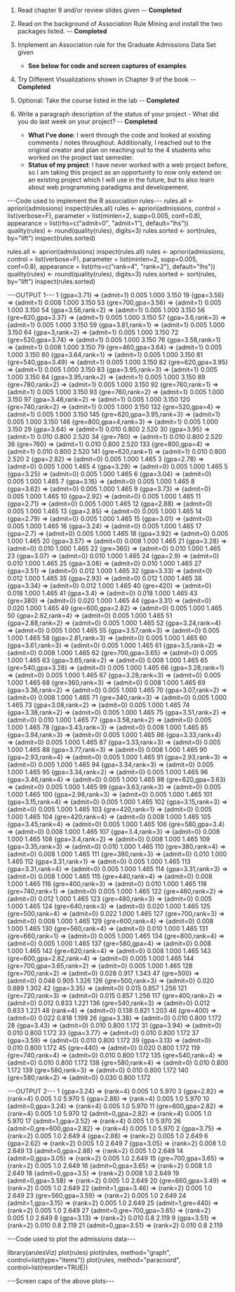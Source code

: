 1. Read chapter 9 and/or review slides given	-- **Completed**
2. Read on the background of Association Rule Mining and install the two packages listed.	-- **Completed**
3. Implement an Association rule for the Graduate Admissions Data Set given
	* **See below for code and screen captures of examples**
	
4. Try Different Visualizations shown in Chapter 9 of the book	-- **Completed**
5. Optional: Take the course listed in the lab	-- **Completed**
6. Write a paragraph description of the status of your project - What did you do last week on your project? 	-- **Completed**
	* **What I've done**: I went through the code and looked at existing comments / notes throughout. Additionally, I reached out to the original creator and plan on reaching out to the 4 students who worked on the project last semester. 
	* **Status of my project**: I have never worked with a web project before, so I am taking this project as an opportunity to now only extend on an existing project which I will use in the future, but to also learn about web programming paradigms and developement. 




---Code used to implement the R association rules---
rules.all <- apriori(admissions)
inspect(rules.all)
rules <- apriori(admissions, control = list(verbose=F),
                 parameter = list(minlen=2, supp=0.005, conf=0.8),
                 appearance = list(rhs=c("admit=0", "admit=1"),
                                   default="lhs"))
quality(rules) <- round(quality(rules), digits=3)
rules.sorted <- sort(rules, by="lift")
inspect(rules.sorted)

rules.all <- apriori(admissions)
inspect(rules.all)
rules <- apriori(admissions, control = list(verbose=F),
                 parameter = list(minlen=2, supp=0.005, conf=0.8),
                 appearance = list(rhs=c("rank=4", "rank=2"),
                                   default="lhs"))
quality(rules) <- round(quality(rules), digits=3)
rules.sorted <- sort(rules, by="lift")
inspect(rules.sorted)

---OUTPUT 1---
1   {gpa=3.71}                => {admit=1} 0.005   1.000      3.150
19  {gpa=3.56}                => {admit=1} 0.008   1.000      3.150
53  {gre=700,gpa=3.56}        => {admit=1} 0.005   1.000      3.150
54  {gpa=3.56,rank=2}         => {admit=1} 0.005   1.000      3.150
56  {gre=620,gpa=3.37}        => {admit=1} 0.005   1.000      3.150
57  {gpa=3.6,rank=3}          => {admit=1} 0.005   1.000      3.150
59  {gpa=3.81,rank=1}         => {admit=1} 0.005   1.000      3.150
64  {gpa=3,rank=2}            => {admit=1} 0.005   1.000      3.150
72  {gre=520,gpa=3.74}        => {admit=1} 0.005   1.000      3.150
76  {gpa=3.58,rank=1}         => {admit=1} 0.008   1.000      3.150
79  {gre=460,gpa=3.64}        => {admit=1} 0.005   1.000      3.150
80  {gpa=3.64,rank=1}         => {admit=1} 0.005   1.000      3.150
81  {gre=540,gpa=3.49}        => {admit=1} 0.005   1.000      3.150
82  {gre=620,gpa=3.95}        => {admit=1} 0.005   1.000      3.150
83  {gpa=3.95,rank=3}         => {admit=1} 0.005   1.000      3.150
84  {gpa=3.95,rank=2}         => {admit=1} 0.005   1.000      3.150
89  {gre=780,rank=2}          => {admit=1} 0.005   1.000      3.150
92  {gre=760,rank=1}          => {admit=1} 0.005   1.000      3.150
93  {gre=760,rank=2}          => {admit=1} 0.005   1.000      3.150
97  {gpa=3.46,rank=2}         => {admit=1} 0.005   1.000      3.150
120 {gre=740,rank=2}          => {admit=1} 0.005   1.000      3.150
132 {gre=520,gpa=4}           => {admit=1} 0.005   1.000      3.150
145 {gre=620,gpa=3.95,rank=3} => {admit=1} 0.005   1.000      3.150
146 {gre=800,gpa=4,rank=3}    => {admit=1} 0.005   1.000      3.150
29  {gpa=3.64}                => {admit=1} 0.010   0.800      2.520
30  {gpa=3.95}                => {admit=1} 0.010   0.800      2.520
34  {gre=780}                 => {admit=1} 0.010   0.800      2.520
36  {gre=760}                 => {admit=1} 0.010   0.800      2.520
133 {gre=800,gpa=4}           => {admit=1} 0.010   0.800      2.520
141 {gre=620,rank=1}          => {admit=1} 0.010   0.800      2.520
2   {gpa=2.82}                => {admit=0} 0.005   1.000      1.465
3   {gpa=2.78}                => {admit=0} 0.005   1.000      1.465
4   {gpa=3.29}                => {admit=0} 0.005   1.000      1.465
5   {gpa=3.25}                => {admit=0} 0.005   1.000      1.465
6   {gpa=3.04}                => {admit=0} 0.005   1.000      1.465
7   {gpa=3.16}                => {admit=0} 0.005   1.000      1.465
8   {gpa=3.62}                => {admit=0} 0.005   1.000      1.465
9   {gpa=3.73}                => {admit=0} 0.005   1.000      1.465
10  {gpa=2.92}                => {admit=0} 0.005   1.000      1.465
11  {gpa=2.71}                => {admit=0} 0.005   1.000      1.465
12  {gpa=2.88}                => {admit=0} 0.005   1.000      1.465
13  {gpa=2.85}                => {admit=0} 0.005   1.000      1.465
14  {gpa=2.79}                => {admit=0} 0.005   1.000      1.465
15  {gpa=3.01}                => {admit=0} 0.005   1.000      1.465
16  {gpa=3.24}                => {admit=0} 0.005   1.000      1.465
17  {gpa=2.7}                 => {admit=0} 0.005   1.000      1.465
18  {gpa=3.92}                => {admit=0} 0.005   1.000      1.465
20  {gpa=3.57}                => {admit=0} 0.008   1.000      1.465
21  {gpa=3.28}                => {admit=0} 0.010   1.000      1.465
22  {gre=360}                 => {admit=0} 0.010   1.000      1.465
23  {gpa=3.07}                => {admit=0} 0.010   1.000      1.465
24  {gpa=2.9}                 => {admit=0} 0.010   1.000      1.465
25  {gpa=3.08}                => {admit=0} 0.010   1.000      1.465
27  {gpa=3.51}                => {admit=0} 0.012   1.000      1.465
32  {gpa=3.33}                => {admit=0} 0.012   1.000      1.465
35  {gpa=2.93}                => {admit=0} 0.012   1.000      1.465
38  {gpa=3.34}                => {admit=0} 0.012   1.000      1.465
40  {gre=420}                 => {admit=0} 0.018   1.000      1.465
41  {gpa=3.4}                 => {admit=0} 0.018   1.000      1.465
43  {gre=380}                 => {admit=0} 0.020   1.000      1.465
44  {gpa=3.31}                => {admit=0} 0.020   1.000      1.465
49  {gre=600,gpa=2.82}        => {admit=0} 0.005   1.000      1.465
50  {gpa=2.82,rank=4}         => {admit=0} 0.005   1.000      1.465
51  {gpa=2.88,rank=2}         => {admit=0} 0.005   1.000      1.465
52  {gpa=3.24,rank=4}         => {admit=0} 0.005   1.000      1.465
55  {gpa=3.57,rank=3}         => {admit=0} 0.005   1.000      1.465
58  {gpa=2.81,rank=3}         => {admit=0} 0.005   1.000      1.465
60  {gpa=3.61,rank=3}         => {admit=0} 0.005   1.000      1.465
61  {gpa=3.5,rank=2}          => {admit=0} 0.008   1.000      1.465
62  {gre=700,gpa=3.65}        => {admit=0} 0.005   1.000      1.465
63  {gpa=3.65,rank=2}         => {admit=0} 0.008   1.000      1.465
65  {gre=540,gpa=3.28}        => {admit=0} 0.005   1.000      1.465
66  {gpa=3.28,rank=1}         => {admit=0} 0.005   1.000      1.465
67  {gpa=3.28,rank=3}         => {admit=0} 0.005   1.000      1.465
68  {gre=360,rank=3}          => {admit=0} 0.008   1.000      1.465
69  {gpa=3.36,rank=2}         => {admit=0} 0.005   1.000      1.465
70  {gpa=3.07,rank=2}         => {admit=0} 0.008   1.000      1.465
71  {gre=340,rank=3}          => {admit=0} 0.005   1.000      1.465
73  {gpa=3.08,rank=2}         => {admit=0} 0.005   1.000      1.465
74  {gpa=3.38,rank=2}         => {admit=0} 0.005   1.000      1.465
75  {gpa=3.51,rank=2}         => {admit=0} 0.010   1.000      1.465
77  {gpa=3.58,rank=2}         => {admit=0} 0.005   1.000      1.465
78  {gpa=3.43,rank=3}         => {admit=0} 0.008   1.000      1.465
85  {gpa=3.94,rank=3}         => {admit=0} 0.005   1.000      1.465
86  {gpa=3.33,rank=4}         => {admit=0} 0.005   1.000      1.465
87  {gpa=3.33,rank=3}         => {admit=0} 0.005   1.000      1.465
88  {gpa=3.77,rank=3}         => {admit=0} 0.008   1.000      1.465
90  {gpa=2.93,rank=4}         => {admit=0} 0.005   1.000      1.465
91  {gpa=2.93,rank=3}         => {admit=0} 0.005   1.000      1.465
94  {gpa=3.34,rank=3}         => {admit=0} 0.005   1.000      1.465
95  {gpa=3.34,rank=2}         => {admit=0} 0.005   1.000      1.465
96  {gpa=3.46,rank=4}         => {admit=0} 0.005   1.000      1.465
98  {gre=620,gpa=3.63}        => {admit=0} 0.005   1.000      1.465
99  {gpa=3.63,rank=3}         => {admit=0} 0.005   1.000      1.465
100 {gpa=2.98,rank=3}         => {admit=0} 0.005   1.000      1.465
101 {gpa=3.15,rank=4}         => {admit=0} 0.005   1.000      1.465
102 {gpa=3.15,rank=3}         => {admit=0} 0.005   1.000      1.465
103 {gre=420,rank=1}          => {admit=0} 0.005   1.000      1.465
104 {gre=420,rank=4}          => {admit=0} 0.008   1.000      1.465
105 {gpa=3.45,rank=4}         => {admit=0} 0.005   1.000      1.465
106 {gre=580,gpa=3.4}         => {admit=0} 0.008   1.000      1.465
107 {gpa=3.4,rank=3}          => {admit=0} 0.008   1.000      1.465
108 {gpa=3.4,rank=2}          => {admit=0} 0.008   1.000      1.465
109 {gpa=3.35,rank=3}         => {admit=0} 0.010   1.000      1.465
110 {gre=380,rank=4}          => {admit=0} 0.008   1.000      1.465
111 {gre=380,rank=3}          => {admit=0} 0.010   1.000      1.465
112 {gpa=3.31,rank=1}         => {admit=0} 0.005   1.000      1.465
113 {gpa=3.31,rank=4}         => {admit=0} 0.005   1.000      1.465
114 {gpa=3.31,rank=3}         => {admit=0} 0.008   1.000      1.465
115 {gre=440,rank=4}          => {admit=0} 0.008   1.000      1.465
116 {gre=400,rank=3}          => {admit=0} 0.010   1.000      1.465
118 {gre=740,rank=1}          => {admit=0} 0.005   1.000      1.465
122 {gre=460,rank=2}          => {admit=0} 0.012   1.000      1.465
123 {gre=480,rank=3}          => {admit=0} 0.005   1.000      1.465
124 {gre=640,rank=3}          => {admit=0} 0.020   1.000      1.465
125 {gre=500,rank=4}          => {admit=0} 0.022   1.000      1.465
127 {gre=700,rank=3}          => {admit=0} 0.008   1.000      1.465
129 {gre=600,rank=4}          => {admit=0} 0.008   1.000      1.465
130 {gre=560,rank=4}          => {admit=0} 0.010   1.000      1.465
131 {gre=660,rank=1}          => {admit=0} 0.005   1.000      1.465
134 {gre=800,rank=4}          => {admit=0} 0.005   1.000      1.465
137 {gre=580,gpa=4}           => {admit=0} 0.008   1.000      1.465
142 {gre=620,rank=4}          => {admit=0} 0.008   1.000      1.465
143 {gre=600,gpa=2.82,rank=4} => {admit=0} 0.005   1.000      1.465
144 {gre=700,gpa=3.65,rank=2} => {admit=0} 0.005   1.000      1.465
128 {gre=700,rank=2}          => {admit=0} 0.028   0.917      1.343
47  {gre=500}                 => {admit=0} 0.048   0.905      1.326
126 {gre=500,rank=3}          => {admit=0} 0.020   0.889      1.302
42  {gpa=3.35}                => {admit=0} 0.015   0.857      1.256
121 {gre=720,rank=3}          => {admit=0} 0.015   0.857      1.256
117 {gre=400,rank=2}          => {admit=0} 0.012   0.833      1.221
136 {gre=540,rank=3}          => {admit=0} 0.012   0.833      1.221
48  {rank=4}                  => {admit=0} 0.138   0.821      1.203
46  {gre=400}                 => {admit=0} 0.022   0.818      1.199
26  {gpa=3.38}                => {admit=0} 0.010   0.800      1.172
28  {gpa=3.43}                => {admit=0} 0.010   0.800      1.172
31  {gpa=3.94}                => {admit=0} 0.010   0.800      1.172
33  {gpa=3.77}                => {admit=0} 0.010   0.800      1.172
37  {gpa=3.59}                => {admit=0} 0.010   0.800      1.172
39  {gpa=3.13}                => {admit=0} 0.010   0.800      1.172
45  {gre=440}                 => {admit=0} 0.020   0.800      1.172
119 {gre=740,rank=4}          => {admit=0} 0.010   0.800      1.172
135 {gre=540,rank=4}          => {admit=0} 0.010   0.800      1.172
138 {gre=580,rank=4}          => {admit=0} 0.010   0.800      1.172
139 {gre=580,rank=3}          => {admit=0} 0.010   0.800      1.172
140 {gre=580,rank=2}          => {admit=0} 0.030   0.800      1.172

---OUTPUT 2---
1  {gpa=3.24}                 => {rank=4} 0.005   1.0        5.970
3  {gpa=2.82}                 => {rank=4} 0.005   1.0        5.970
5  {gpa=2.86}                 => {rank=4} 0.005   1.0        5.970
10 {admit=0,gpa=3.24}         => {rank=4} 0.005   1.0        5.970
11 {gre=600,gpa=2.82}         => {rank=4} 0.005   1.0        5.970
12 {admit=0,gpa=2.82}         => {rank=4} 0.005   1.0        5.970
17 {admit=1,gpa=3.52}         => {rank=4} 0.005   1.0        5.970
26 {admit=0,gre=600,gpa=2.82} => {rank=4} 0.005   1.0        5.970
2  {gpa=3.75}                 => {rank=2} 0.005   1.0        2.649
4  {gpa=2.88}                 => {rank=2} 0.005   1.0        2.649
6  {gpa=2.62}                 => {rank=2} 0.005   1.0        2.649
7  {gpa=3.05}                 => {rank=2} 0.008   1.0        2.649
13 {admit=0,gpa=2.88}         => {rank=2} 0.005   1.0        2.649
14 {admit=0,gpa=3.05}         => {rank=2} 0.005   1.0        2.649
15 {gre=700,gpa=3.65}         => {rank=2} 0.005   1.0        2.649
16 {admit=0,gpa=3.65}         => {rank=2} 0.008   1.0        2.649
18 {admit=0,gpa=3.5}          => {rank=2} 0.008   1.0        2.649
19 {admit=0,gpa=3.58}         => {rank=2} 0.005   1.0        2.649
20 {gre=660,gpa=3.49}         => {rank=2} 0.005   1.0        2.649
22 {admit=1,gpa=3.46}         => {rank=2} 0.005   1.0        2.649
23 {gre=560,gpa=3.59}         => {rank=2} 0.005   1.0        2.649
24 {admit=1,gpa=3.15}         => {rank=2} 0.005   1.0        2.649
25 {admit=1,gre=440}          => {rank=2} 0.005   1.0        2.649
27 {admit=0,gre=700,gpa=3.65} => {rank=2} 0.005   1.0        2.649
8  {gpa=3.13}                 => {rank=2} 0.010   0.8        2.119
9  {gpa=3.51}                 => {rank=2} 0.010   0.8        2.119
21 {admit=0,gpa=3.51}         => {rank=2} 0.010   0.8        2.119

---Code used to plot the admissions data---

library(arulesViz)
plot(rules)
plot(rules, method="graph", control=list(type="items"))
plot(rules, method="paracoord", control=list(reorder=TRUE))

---Screen caps of the above plots---